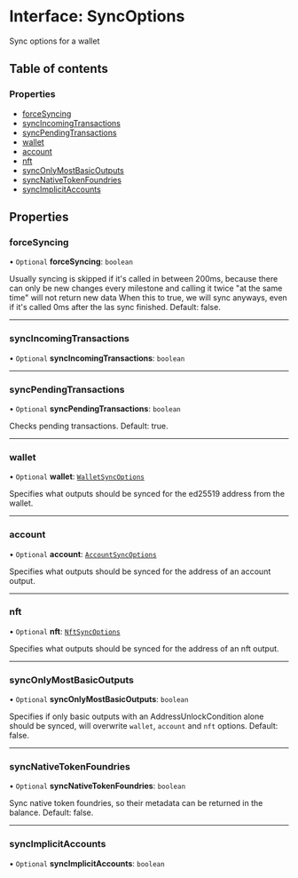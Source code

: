 # Interface: SyncOptions

Sync options for a wallet

## Table of contents

### Properties

- [forceSyncing](SyncOptions.md#forcesyncing)
- [syncIncomingTransactions](SyncOptions.md#syncincomingtransactions)
- [syncPendingTransactions](SyncOptions.md#syncpendingtransactions)
- [wallet](SyncOptions.md#wallet)
- [account](SyncOptions.md#account)
- [nft](SyncOptions.md#nft)
- [syncOnlyMostBasicOutputs](SyncOptions.md#synconlymostbasicoutputs)
- [syncNativeTokenFoundries](SyncOptions.md#syncnativetokenfoundries)
- [syncImplicitAccounts](SyncOptions.md#syncimplicitaccounts)

## Properties

### forceSyncing

• `Optional` **forceSyncing**: `boolean`

Usually syncing is skipped if it's called in between 200ms, because there can only be new changes every
milestone and calling it twice "at the same time" will not return new data
When this to true, we will sync anyways, even if it's called 0ms after the las sync finished. Default: false.

___

### syncIncomingTransactions

• `Optional` **syncIncomingTransactions**: `boolean`

___

### syncPendingTransactions

• `Optional` **syncPendingTransactions**: `boolean`

Checks pending transactions. Default: true.

___

### wallet

• `Optional` **wallet**: [`WalletSyncOptions`](WalletSyncOptions.md)

Specifies what outputs should be synced for the ed25519 address from the wallet.

___

### account

• `Optional` **account**: [`AccountSyncOptions`](AccountSyncOptions.md)

Specifies what outputs should be synced for the address of an account output.

___

### nft

• `Optional` **nft**: [`NftSyncOptions`](NftSyncOptions.md)

Specifies what outputs should be synced for the address of an nft output.

___

### syncOnlyMostBasicOutputs

• `Optional` **syncOnlyMostBasicOutputs**: `boolean`

Specifies if only basic outputs with an AddressUnlockCondition alone should be synced, will overwrite `wallet`, `account` and `nft` options. Default: false.

___

### syncNativeTokenFoundries

• `Optional` **syncNativeTokenFoundries**: `boolean`

Sync native token foundries, so their metadata can be returned in the balance. Default: false.

___

### syncImplicitAccounts

• `Optional` **syncImplicitAccounts**: `boolean`
